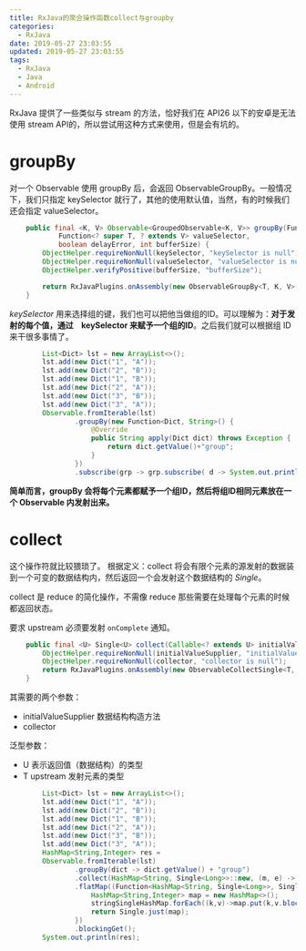 ```yaml
---
title: RxJava的聚合操作函数collect与groupby
categories:
  - RxJava
date: 2019-05-27 23:03:55
updated: 2019-05-27 23:03:55
tags: 
  - RxJava
  - Java
  - Android
---
```

RxJava 提供了一些类似与 stream 的方法，恰好我们在 API26 以下的安卓是无法使用 stream API的，所以尝试用这种方式来使用，但是会有坑的。

<!--more-->

# groupBy

对一个 Observable 使用  groupBy 后，会返回 ObservableGroupBy。一般情况下，我们只指定 keySelector 就行了，其他的使用默认值，当然，有的时候我们还会指定 valueSelector。

```java
    public final <K, V> Observable<GroupedObservable<K, V>> groupBy(Function<? super T, ? extends K> keySelector,
            Function<? super T, ? extends V> valueSelector,
            boolean delayError, int bufferSize) {
        ObjectHelper.requireNonNull(keySelector, "keySelector is null");
        ObjectHelper.requireNonNull(valueSelector, "valueSelector is null");
        ObjectHelper.verifyPositive(bufferSize, "bufferSize");

        return RxJavaPlugins.onAssembly(new ObservableGroupBy<T, K, V>(this, keySelector, valueSelector, bufferSize, delayError));
    }
```

*keySelector* 用来选择组的键，我们也可以把他当做组的ID。可以理解为：**对于发射的每个值，通过　keySelector 来赋予一个组的ID**。之后我们就可以根据组 ID 来干很多事情了。

```java
        List<Dict> lst = new ArrayList<>();
        lst.add(new Dict("1", "A"));
        lst.add(new Dict("2", "B"));
        lst.add(new Dict("1", "B"));
        lst.add(new Dict("2", "A"));
        lst.add(new Dict("3", "B"));
        lst.add(new Dict("3", "A"));
        Observable.fromIterable(lst)
                .groupBy(new Function<Dict, String>() {
                    @Override
                    public String apply(Dict dict) throws Exception {
                        return dict.getValue()+"group";
                    }
                })
                .subscribe(grp -> grp.subscribe( d -> System.out.println(d)));

```

**简单而言，groupBy 会将每个元素都赋予一个组ID，然后将组ID相同元素放在一个 Observable 内发射出来。**

# collect

这个操作符就比较猥琐了。
根据定义：collect 将会有限个元素的源发射的数据装到一个可变的数据结构内，然后返回一个会发射这个数据结构的 *Single*。

collect 是 reduce 的简化操作，不需像 reduce 那些需要在处理每个元素的时候都返回状态。

要求 upstream 必须要发射 `onComplete` 通知。

```java
    public final <U> Single<U> collect(Callable<? extends U> initialValueSupplier, BiConsumer<? super U, ? super T> collector) {
        ObjectHelper.requireNonNull(initialValueSupplier, "initialValueSupplier is null");
        ObjectHelper.requireNonNull(collector, "collector is null");
        return RxJavaPlugins.onAssembly(new ObservableCollectSingle<T, U>(this, initialValueSupplier, collector));
    }
```

其需要的两个参数：

- initialValueSupplier 数据结构构造方法
- collector 

泛型参数：

- U 表示返回值（数据结构）的类型
- T upstream 发射元素的类型

```java
        List<Dict> lst = new ArrayList<>();
        lst.add(new Dict("1", "A"));
        lst.add(new Dict("2", "B"));
        lst.add(new Dict("1", "B"));
        lst.add(new Dict("2", "A"));
        lst.add(new Dict("3", "B"));
        lst.add(new Dict("3", "A"));
        HashMap<String,Integer> res =
        Observable.fromIterable(lst)
                .groupBy(dict -> dict.getValue() + "group")
                .collect(HashMap<String, Single<Long>>::new, (m, e) -> m.put(e.getKey(), e.count()))
                .flatMap((Function<HashMap<String, Single<Long>>, SingleSource<HashMap<String, Integer>>>) stringSingleHashMap -> {
                    HashMap<String,Integer> map = new HashMap<>();
                    stringSingleHashMap.forEach((k,v)->map.put(k,v.blockingGet().intValue()));
                    return Single.just(map);
                })
                .blockingGet();
        System.out.println(res);
```

